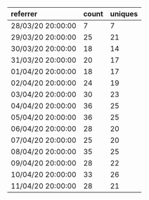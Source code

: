 | referrer          | count | uniques |
| :---------------- | :---- | :------ |
| 28/03/20 20:00:00 | 7     | 7       |
| 29/03/20 20:00:00 | 25    | 21      |
| 30/03/20 20:00:00 | 18    | 14      |
| 31/03/20 20:00:00 | 20    | 17      |
| 01/04/20 20:00:00 | 18    | 17      |
| 02/04/20 20:00:00 | 24    | 19      |
| 03/04/20 20:00:00 | 30    | 23      |
| 04/04/20 20:00:00 | 36    | 25      |
| 05/04/20 20:00:00 | 36    | 25      |
| 06/04/20 20:00:00 | 28    | 20      |
| 07/04/20 20:00:00 | 25    | 20      |
| 08/04/20 20:00:00 | 35    | 25      |
| 09/04/20 20:00:00 | 28    | 22      |
| 10/04/20 20:00:00 | 33    | 26      |
| 11/04/20 20:00:00 | 28    | 21      |